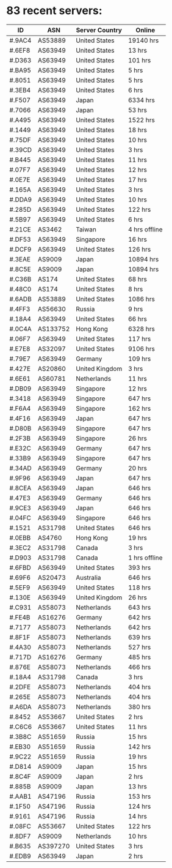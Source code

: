 # 83 recent servers:

| ID | ASN | Server Country | Online |
| ------ | ------ | ------ | ------ |
| #.9AC4 | AS53889 | United States | 19140 hrs |
| #.6EF8 | AS63949 | United States | 13 hrs |
| #.D363 | AS63949 | United States | 101 hrs |
| #.BA95 | AS63949 | United States | 5 hrs |
| #.8051 | AS63949 | United States | 5 hrs |
| #.3EB4 | AS63949 | United States | 6 hrs |
| #.F507 | AS63949 | Japan | 6334 hrs |
| #.7066 | AS63949 | Japan | 53 hrs |
| #.A495 | AS63949 | United States | 1522 hrs |
| #.1449 | AS63949 | United States | 18 hrs |
| #.75DF | AS63949 | United States | 10 hrs |
| #.39CD | AS63949 | United States | 3 hrs |
| #.B445 | AS63949 | United States | 11 hrs |
| #.07F7 | AS63949 | United States | 12 hrs |
| #.0E7E | AS63949 | United States | 17 hrs |
| #.165A | AS63949 | United States | 3 hrs |
| #.DDA9 | AS63949 | United States | 10 hrs |
| #.285D | AS63949 | United States | 122 hrs |
| #.5B97 | AS63949 | United States | 6 hrs |
| #.21CE | AS3462 | Taiwan | 4 hrs offline |
| #.DF53 | AS63949 | Singapore | 16 hrs |
| #.DCF9 | AS63949 | United States | 126 hrs |
| #.3EAE | AS9009 | Japan | 10894 hrs |
| #.8C5E | AS9009 | Japan | 10894 hrs |
| #.C36B | AS174 | United States | 68 hrs |
| #.48C0 | AS174 | United States | 8 hrs |
| #.6ADB | AS53889 | United States | 1086 hrs |
| #.4FF3 | AS56630 | Russia | 9 hrs |
| #.18A4 | AS63949 | United States | 66 hrs |
| #.0C4A | AS133752 | Hong Kong | 6328 hrs |
| #.06F7 | AS63949 | United States | 117 hrs |
| #.E7E8 | AS32097 | United States | 9106 hrs |
| #.79E7 | AS63949 | Germany | 109 hrs |
| #.427E | AS20860 | United Kingdom | 3 hrs |
| #.6E61 | AS60781 | Netherlands | 11 hrs |
| #.DB09 | AS63949 | Singapore | 12 hrs |
| #.3418 | AS63949 | Singapore | 647 hrs |
| #.F6A4 | AS63949 | Singapore | 162 hrs |
| #.4F16 | AS63949 | Japan | 647 hrs |
| #.D80B | AS63949 | Singapore | 647 hrs |
| #.2F3B | AS63949 | Singapore | 26 hrs |
| #.E32C | AS63949 | Germany | 647 hrs |
| #.33B9 | AS63949 | Singapore | 647 hrs |
| #.34AD | AS63949 | Germany | 20 hrs |
| #.9F96 | AS63949 | Japan | 647 hrs |
| #.8CEA | AS63949 | Japan | 646 hrs |
| #.47E3 | AS63949 | Germany | 646 hrs |
| #.9CE3 | AS63949 | Japan | 646 hrs |
| #.04FC | AS63949 | Singapore | 646 hrs |
| #.1521 | AS31798 | United States | 646 hrs |
| #.0EBB | AS4760 | Hong Kong | 19 hrs |
| #.3EC2 | AS31798 | Canada | 3 hrs |
| #.D903 | AS31798 | Canada | 1 hrs offline |
| #.6FBD | AS63949 | United States | 393 hrs |
| #.69F6 | AS20473 | Australia | 646 hrs |
| #.5EF9 | AS63949 | United States | 118 hrs |
| #.130E | AS63949 | United Kingdom | 26 hrs |
| #.C931 | AS58073 | Netherlands | 643 hrs |
| #.FE4B | AS16276 | Germany | 642 hrs |
| #.7177 | AS58073 | Netherlands | 642 hrs |
| #.8F1F | AS58073 | Netherlands | 639 hrs |
| #.4A30 | AS58073 | Netherlands | 527 hrs |
| #.717D | AS16276 | Germany | 485 hrs |
| #.876E | AS58073 | Netherlands | 466 hrs |
| #.18A4 | AS31798 | Canada | 3 hrs |
| #.2DFE | AS58073 | Netherlands | 404 hrs |
| #.265E | AS58073 | Netherlands | 404 hrs |
| #.A6DA | AS58073 | Netherlands | 380 hrs |
| #.8452 | AS53667 | United States | 2 hrs |
| #.C6C6 | AS53667 | United States | 11 hrs |
| #.3B8C | AS51659 | Russia | 15 hrs |
| #.EB30 | AS51659 | Russia | 142 hrs |
| #.9C22 | AS51659 | Russia | 19 hrs |
| #.D814 | AS9009 | Japan | 15 hrs |
| #.8C4F | AS9009 | Japan | 2 hrs |
| #.885B | AS9009 | Japan | 13 hrs |
| #.AAB1 | AS47196 | Russia | 153 hrs |
| #.1F50 | AS47196 | Russia | 124 hrs |
| #.9161 | AS47196 | Russia | 14 hrs |
| #.08FC | AS53667 | United States | 122 hrs |
| #.8DF7 | AS9009 | Netherlands | 10 hrs |
| #.B635 | AS397270 | United States | 3 hrs |
| #.EDB9 | AS63949 | Japan | 2 hrs |

